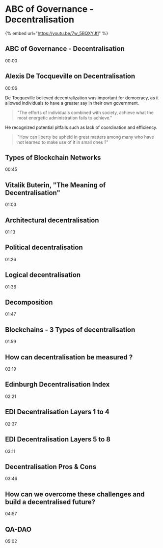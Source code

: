 # ABC of Governance - Decentralisation

{% embed url="https://youtu.be/7w_5BQXYJfI" %}

## ABC of Governance - Decentralisation

&#x20;00:00

## Alexis De Tocqueville on Decentralisation

&#x20;00:06

De Tocqueville believed decentralization was important for democracy, as it allowed individuals to have a greater say in their own government.

> "The efforts of individuals combined with society, achieve what the most energetic administration fails to achieve."&#x20;

He recognized potential pitfalls such as lack of coordination and efficiency.&#x20;

> "How can liberty be upheld in great matters among many who have not learned to make use of it in small ones ?"

## Types of Blockchain Networks

00:45

## Vitalik Buterin, "The Meaning of Decentralisation"

01:03

## Architectural decentralisation

01:13

## Political decentralisation

01:26

## Logical decentralisation

01:36

## Decomposition

01:47

## Blockchains - 3 Types of decentralisation

01:59

## How can decentralisation be measured ?

02:19

## Edinburgh Decentralisation Index

02:21

## EDI Decentralisation Layers 1 to 4

02:37

## EDI Decentralisation Layers 5 to 8

03:11

## Decentralisation Pros & Cons

03:46

## How can we overcome these challenges and build a decentralised future?

04:57

## QA-DAO

05:02
